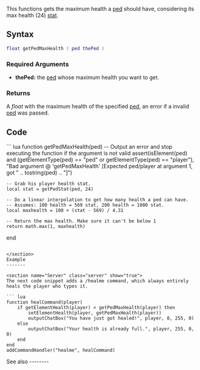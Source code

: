 <lowercasetitle></lowercasetitle>

This functions gets the maximum health a [ped](/docs/ped.md "wikilink") should have, considering its max health (24) [stat](/docs/template:stats.md "wikilink").

Syntax
------

``` lua
float getPedMaxHealth ( ped thePed )
```

### Required Arguments

-   **thePed:** the [ped](/docs/ped.md "wikilink") whose maximum health you want to get.

### Returns

A *float* with the maximum health of the specified [ped](/docs/ped.md "wikilink"), an error if a invalid [ped](/docs/ped.md "wikilink") was passed.

Code
----

<section name="Function source" class="both" show="true">
``` lua
function getPedMaxHealth(ped)
    -- Output an error and stop executing the function if the argument is not valid
    assert(isElement(ped) and (getElementType(ped) == "ped" or getElementType(ped) == "player"), "Bad argument @ 'getPedMaxHealth' [Expected ped/player at argument 1, got " .. tostring(ped) .. "]")

    -- Grab his player health stat.
    local stat = getPedStat(ped, 24)

    -- Do a linear interpolation to get how many health a ped can have.
    -- Assumes: 100 health = 569 stat, 200 health = 1000 stat.
    local maxhealth = 100 + (stat - 569) / 4.31

    -- Return the max health. Make sure it can't be below 1
    return math.max(1, maxhealth)
end
```

</section>
Example
-------

<section name="Server" class="server" show="true">
The next code snippet adds a /healme command, which always entirely heals the player who types it.

``` lua
function healCommand(player)
    if getElementHealth(player) < getPedMaxHealth(player) then
        setElementHealth(player, getPedMaxHealth(player))
        outputChatBox("You have just got healed!", player, 0, 255, 0)
    else
        outputChatBox("Your health is already full.", player, 255, 0, 0)
    end
end
addCommandHandler("healme", healCommand)
```

</section>
See also
--------
